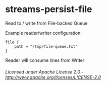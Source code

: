 streams-persist-file
=====================

Read to / write from File-backed Queue

Example reader/writer configuration:

    file {
        path = "/tmp/file-queue.txt"
    }
    
Reader will consume lines from Writer

###### Licensed under Apache License 2.0 - http://www.apache.org/licenses/LICENSE-2.0
